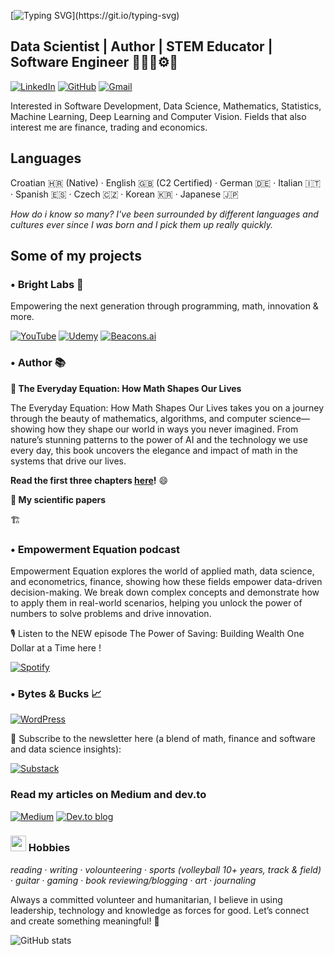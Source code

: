  <div align ="left">
 
 <div>

[![Typing SVG](https://readme-typing-svg.herokuapp.com?font=Fira+Code&weight=500&size=28&pause=1000&width=435&lines=Hello%2C+I'm+Ana!)](https://git.io/typing-svg)

</div>

<h2>Data Scientist | Author | STEM Educator | Software Engineer 👷🏻‍♀️⚙️🤖</h2>

  [![LinkedIn](https://img.shields.io/badge/linkedin-%230077B5.svg?style=for-the-badge&logo=linkedin&logoColor=white)](https://www.linkedin.com/in/ana-novkovic/)
  [![GitHub](https://img.shields.io/badge/github-%23121011.svg?style=for-the-badge&logo=github&logoColor=white)](https://github.com/a9na)
  <a href="mailto:anaiscoding@gmail.com">
  <img src="https://img.shields.io/badge/Gmail-D14836?style=for-the-badge&logo=gmail&logoColor=white" alt="Gmail">
</a>

Interested in Software Development, Data Science, Mathematics, Statistics, Machine Learning, Deep Learning and Computer Vision. Fields that also interest me are finance, trading and economics.
<!--  
<div>
<h2 align="left">

<p align="left">
SWE Stack: </p>
 <div>
  
![C](https://img.shields.io/badge/c-%2300599C.svg?style=for-the-badge&logo=c&logoColor=white)
![C++](https://img.shields.io/badge/C%2B%2B-00599C?style=for-the-badge&logo=c%2B%2B&logoColor=white)
![JavaScript](https://img.shields.io/badge/javascript-%23323330.svg?style=for-the-badge&logo=javascript&logoColor=%23F7DF1E)
![Python](https://img.shields.io/badge/python-3670A0?style=for-the-badge&logo=python&logoColor=ffdd54)
 
 </div>
<div>

  ![Vue.js](https://img.shields.io/badge/vuejs-%2335495e.svg?style=for-the-badge&logo=vuedotjs&logoColor=%234FC08D)
  ![React.js](https://img.shields.io/badge/React-20232A?style=for-the-badge&logo=react&logoColor=61DAFB)
  ![Quasar](https://img.shields.io/badge/Quasar-16B7FB?style=for-the-badge&logo=quasar&logoColor=black)
  ![SCSS](https://img.shields.io/badge/SCSS-hotpink.svg?style=for-the-badge&logo=SASS&logoColor=white)
  ![TailwindCSS](https://img.shields.io/badge/tailwindcss-%2338B2AC.svg?style=for-the-badge&logo=tailwind-css&logoColor=white)
  ![Next JS](https://img.shields.io/badge/Next-black?style=for-the-badge&logo=next.js&logoColor=white)
  <br>
  ![Vite](https://img.shields.io/badge/vite-%23646CFF.svg?style=for-the-badge&logo=vite&logoColor=white)
  ![Express.js](https://img.shields.io/badge/Express.js-404D59?style=for-the-badge)
  ![MongoDB](https://img.shields.io/badge/MongoDB-4EA94B?style=for-the-badge&logo=mongodb&logoColor=white)
  ![NodeJS](https://img.shields.io/badge/node.js-6DA55F?style=for-the-badge&logo=node.js&logoColor=white)
  ![Redux](https://img.shields.io/badge/Redux-593D88?style=for-the-badge&logo=redux&logoColor=white)
  ![Bootstrap](https://img.shields.io/badge/Bootstrap-563D7C?style=for-the-badge&logo=bootstrap&logoColor=white)
  ![MySQL](https://img.shields.io/badge/MySQL-00000F?style=for-the-badge&logo=mysql&logoColor=white)


  <p align="left">
Data Science Stack: </p>
 <div>

![Python](https://img.shields.io/badge/python-3670A0?style=for-the-badge&logo=python&logoColor=ffdd54)
![SQL](https://img.shields.io/badge/SQL-025E8C?style=for-the-badge&logo=sqlite&logoColor=white)

 </div>
<div>

 ![Pandas](https://img.shields.io/badge/Pandas-150458?style=for-the-badge&logo=pandas&logoColor=white)
 ![NumPy](https://img.shields.io/badge/NumPy-013243?style=for-the-badge&logo=numpy&logoColor=white)
 ![Matplotlib](https://img.shields.io/badge/Matplotlib-013243?style=for-the-badge&logo=&logoColor=white)
 ![TensorFlow](https://img.shields.io/badge/TensorFlow-FF6F00?style=for-the-badge&logo=tensorflow&logoColor=white)
 ![PyTorch](https://img.shields.io/badge/PyTorch-EE4C2C?style=for-the-badge&logo=pytorch&logoColor=white)

</div>
</div>

Workflow: 
 
  ![VISUAL STUDIO](https://img.shields.io/badge/Visual_Studio-5C2D91?style=for-the-badge&logo=visual%20studio&logoColor=white)
  ![VISUAL STUDIO CODE](https://img.shields.io/badge/Visual_Studio_Code-0078D4?style=for-the-badge&logo=visual%20studio%20code&logoColor=white)
  ![Docker](https://img.shields.io/badge/Docker-2496ED?style=for-the-badge&logo=docker&logoColor=white)
  ![UBUNTU](https://img.shields.io/badge/Ubuntu-E95420?style=for-the-badge&logo=ubuntu&logoColor=white)  
  ![GIT](https://img.shields.io/badge/GIT-E44C30?style=for-the-badge&logo=git&logoColor=white)  
-->

<h2>Languages</h2>

Croatian 🇭🇷 (Native) · English 🇬🇧 (C2 Certified) · German 🇩🇪 · Italian 🇮🇹 · Spanish 🇪🇸 · Czech 🇨🇿 · Korean 🇰🇷 · Japanese 🇯🇵

</div>

*How do i know so many?
I've been surrounded by different languages and cultures ever since I was born and I pick them up really quickly.*



<!--<h2>My Projects</h2>

<h3>• Fiscus</h3> 
<p>Web application for personal finance management built as part of a scientific paper on commercial app development and financial habits.</p>

[![GitHub](https://img.shields.io/badge/github-%23121011.svg?style=for-the-badge&logo=github&logoColor=white)](https://github.com/a9na/fiscus)
 
<h3>• Ant Colony Optimization Algorithm Simulation</h3> 
<p>A sophisticated simulation of the Ant Colony Optimization algorithm that employs artificial ants to dynamically navigate a graph, demonstrating emergent pathfinding behaviors through pheromone-based decision-making and iterative exploration strategies.</p>

[![GitHub](https://img.shields.io/badge/github-%23121011.svg?style=for-the-badge&logo=github&logoColor=white)](https://github.com/a9na/ant-colony-optimization)

<h3>• Car Shop Web App</h3>
<p>This project is a modern and sleek car shop mock-up web application tailored to highlight the services and offerings of a car shop. It showcases the powerful capabilities of Quasar for creating high-quality web applications. Leveraging Quasar's robust framework allows for building a responsive and cross-platform Vue.js application, ensuring a seamless and engaging user experience across various devices.</p>

[![GitHub](https://img.shields.io/badge/github-%23121011.svg?style=for-the-badge&logo=github&logoColor=white)](https://github.com/a9na/carshop-quasar-app)

and much more!-->

<h2>Some of my projects</h2>

<h3>• Bright Labs 🧪</h3> 

Empowering the next generation through programming, math, innovation & more.

[![YouTube](https://img.shields.io/badge/YouTube-%23FF0000.svg?style=for-the-badge&logo=YouTube&logoColor=white)](https://www.youtube.com/@bright-labs)
[![Udemy](https://img.shields.io/badge/Udemy-A435F0?style=for-the-badge&logo=Udemy&logoColor=white)](https://www.udemy.com/course/draft/6311169/?instructorPreviewMode=guest)
[![Beacons.ai](https://img.shields.io/badge/beacons.ai-000?style=for-the-badge&logo=beacons.ai&logoColor=white)](https://beacons.ai/brightlabs)


<!--🧑‍🏫🧮 Currently developing a course <strong>Code & Play: Python for Kids</strong>, that teaches kids the wonders of computer science and programming using Python, aimed at inspiring the next generation of coders by making computer science approachable, creative, and exciting. -->




<h3>• Author 📚</h3>

<strong>🧮 The Everyday Equation: How Math Shapes Our Lives</strong>

The Everyday Equation: How Math Shapes Our Lives takes you on a journey through the beauty of mathematics, algorithms, and computer science—showing how they shape our world in ways you never imagined. From nature’s stunning patterns to the power of AI and the technology we use every day, this book uncovers the elegance and impact of math in the systems that drive our lives.


<strong>Read the first three chapters <a href="https://purple-anitra-57.tiiny.site/" target="_blank">here</a>!</strong> 😄

<strong>📝 My scientific papers</strong>

🏗️

<h3>• Empowerment Equation podcast</h3>

Empowerment Equation explores the world of applied math, data science, and econometrics, finance, showing how these fields empower data-driven decision-making. We break down complex concepts and demonstrate how to apply them in real-world scenarios, helping you unlock the power of numbers to solve problems and drive innovation.

🎙️ Listen to the NEW episode The Power of Saving: Building Wealth One Dollar at a Time here !

[![Spotify](https://img.shields.io/badge/Spotify-1ED760?style=for-the-badge&logo=spotify&logoColor=white)](https://open.spotify.com/show/4RotoQy2gCi7RMnd8CjHTF?si=b3yJPh_HTai_Jd_tOuXvpA)

<h3>• Bytes & Bucks 📈</h3>

[![WordPress](https://img.shields.io/badge/Website-%23121011.svg?style=for-the-badge)](https://bytesandbucks4.wordpress.com)

🔔 Subscribe to the newsletter here (a blend of math, finance and software and data science insights):

[![Substack](https://img.shields.io/badge/Substack-%23006f5c.svg?style=for-the-badge&logo=substack&logoColor=FF6719)](https://ananovkovic.substack.com/)

<h3>Read my articles on Medium and dev.to</h3>

[![Medium](https://img.shields.io/badge/Medium-12100E?style=for-the-badge&logo=medium&logoColor=white)](https://medium.com/@anaiscoding)
[![Dev.to blog](https://img.shields.io/badge/dev.to-0A0A0A?style=for-the-badge&logo=dev.to&logoColor=white)](https://dev.to/anaiscoding) 

<h3><img src="https://emojis.slackmojis.com/emojis/images/1536351075/4594/blob-wave.gif" width="25"/> Hobbies</h3>

*reading* · *writing* · *volounteering* · *sports (volleyball 10+ years, track & field)* · *guitar* · *gaming* · *book reviewing/blogging* · *art* · *journaling*


Always a committed volunteer and humanitarian, I believe in using leadership, technology and knowledge as forces for good. Let’s connect and create something meaningful! 🚀




<!--<h3><img src="https://emojis.slackmojis.com/emojis/images/1536351075/4594/blob-wave.gif" width="25"/> Some of my other accounts  </h3>

<div align="left">  

  [![LeetCode](https://img.shields.io/badge/LeetCode-000000?style=for-the-badge&logo=LeetCode&logoColor=#d16c06)](https://leetcode.com/u/a9na/)
  [![Kaggle](https://img.shields.io/badge/Kaggle-035a7d?style=for-the-badge&logo=kaggle&logoColor=white)](https://www.kaggle.com/ananovkovic)
  [![QuantConnect](https://img.shields.io/badge/QuantConnect-FF6600?style=for-the-badge&logo=quant&logoColor=white)](https://www.quantconnect.com/u/ana-novkovic)
  [![Stack Overflow](https://img.shields.io/badge/-Stackoverflow-FE7A16?style=for-the-badge&logo=stack-overflow&logoColor=white)](https://stackoverflow.com/users/27326983/ana-novkovi%c4%87?tab=profile)
  
</div>
</div>  -->
<div>
 
<!--![giphy](https://github.com/user-attachments/assets/46be90d1-9122-40d8-88a5-f6d1b8e2ec97)̣-->        
![GitHub stats](https://github-readme-stats.vercel.app/api?username=a9na&show_icons=true&theme=tokyonight)

 
</div>

